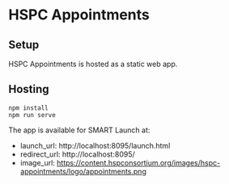 # HSPC Appointments

## Setup

HSPC Appointments is hosted as a static web app.

## Hosting
````
npm install
npm run serve
````

The app is available for SMART Launch at:

* launch_url: http://localhost:8095/launch.html
* redirect_url: http://localhost:8095/
* image_url: https://content.hspconsortium.org/images/hspc-appointments/logo/appointments.png
